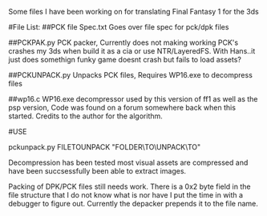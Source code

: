 Some files I have been working on for translating Final Fantasy 1 for the 3ds

#File List:
##PCK file Spec.txt
Goes over file spec for pck/dpk files

##PCKPAK.py
PCK packer, Currently does not making working PCK's crashes my 3ds when
build it as a cia or use NTR/LayeredFS. With Hans..it just does somethign
funky game doesnt crash but fails to load assets?

##PCKUNPACK.py
Unpacks PCK files, Requires WP16.exe to decompress files

##wp16.c WP16.exe
decompressor used by this version of ff1 as well as the psp version, Code was
found on a forum somewhere back when this started. Credits to the author for
the algorithm.


#USE

pckunpack.py FILETOUNPACK "FOLDER\TO\UNPACK\TO"

Decompression has been tested most visual assets are compressed and have been
succsessfully been able to extract images. 

Packing of DPK/PCK files still needs work. There is a 0x2 byte field in the file structure that I do not know what is nor have I put the time in with a debugger to figure out. Currently the depacker prepends it to the file name. 


